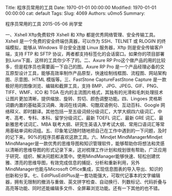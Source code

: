 Title: 程序员常用的工具
Date: 1970-01-01 00:00:00
Modified: 1970-01-01 00:00:00
cat: default
Tags: 
Slug: 4069
Authors: u0mo5 
Summary: 

程序员常用的工具
2015-05-06 尚学堂

一、Xshell Xftp免费软件 Xshell 和 Xftp 都是优秀网络管理、安全传输工具。Xshell 是一个免费的安全终端仿真器，可以作为 SSH、TELNET 或 RLOGIN 的终端模拟，能够从 Windows 平台安全连接 Linux 服务器，Xftp 则是安全传输客户端，支持 FTP 和 SFTP 协议，两者都支持标签化的会话窗口。如果你的项目部署到Liunx下面，这样的工具你少不了的。二、Axure RP Pro这个做产品的用的比较多，但是程序员也需要画一下自己的图。Axure RP Pro 是一个产品经理必备的交互原型设计工具，能够高效率制作产品原型，快速绘制线框图、流程图、网站架构图、示意图、HTML 模版等。三、FastStone CaptureFastStone Capture 是一款极好用的图像浏览、编辑和截屏工具，支持 BMP、JPG、JPEG、GIF、PNG、TIFF、WMF、ICO 和 TGA 在内的主流图片格式，其独有的光滑和毛刺处理技术让图片更加清晰，提供缩放、旋转、剪切、颜色调整功能。四、Lingoes 灵格斯词霸内置的基础英汉词典、海词在线词典、句酷双语例句、互动百科、Google 网络释义、即时翻译。其他包括一至五级词频分级词汇，大学大纲四六级词汇，中考、高考、专科、本科、留学分级词汇、最新 TOEFL 词汇、最新 GRE 词汇、最新雅思考试词汇、MBA 联考大纲、研究生英语入学考试大纲、常用口语词汇等常用基础单词和词组。五、印象笔记随时随地把自己在工作中遇到的一下问题，及时的记下来。90%的程序员都喜欢这款工具。六、Mindjet MindManagerMindjet MindManager是一款优秀的思维导图和知识管理软件，能够帮助你将想法和灵感以清晰的思维导图的形式记录下来，这对梳理工作计划和规划很有帮助，广泛应用于研究、组织、解决问题和决策中。使用MindManager能够快速、轻松创建优雅、漂亮的思维导图，有效完成信息的捕捉、分析和重新利用，另外MindManager也能与Microsoft Office集成，实现信息图表的导入导出、知识的创新和分享。七、EditPlusEditPlus是一套功能强大，可取代记事本的文字编辑器，拥有无限制的撤消与重做、英文拼字检查、自动换行、列数标记、代码折叠与高亮等功能、同时还能编辑多文件、全屏幕浏览功能。还有一下其他的也不错。


